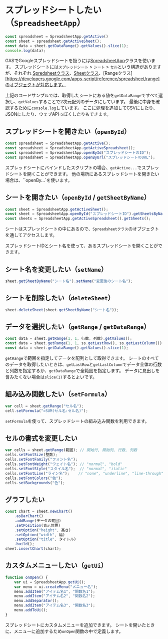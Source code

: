 # スプレッドシートしたい（``SpreadsheetApp``）

```js
const spreadsheet = SpreadsheetApp.getActive()
const sheet = spreadsheet.getActiveSheet();
const data = sheet.getDataRange().getValues().slice(1);
console.log(data);
```

GASでGoogleスプレッドシートを扱うには[SpreadsheetApp](https://developers.google.com/apps-script/reference/spreadsheet/spreadsheet-app)クラスを使います。
スプレッドシートには``スプレッドシート`` > ``シート`` > ``セル``という構造がありますが、それぞれ
[Spredsheetクラス](https://developers.google.com/apps-script/reference/spreadsheet/spreadsheet)、[Sheetクラス](https://developers.google.com/apps-script/reference/spreadsheet/sheet)、[Rangeクラス][https://developers.google.com/apps-script/reference/spreadsheet/range]のオブジェクトが対応します。

上記のコードサンプルでは、取得したシートにある値を``getDataRange``ですべて選択し、``getValues``することで2次元配列のデータにしています。
最後に中身を確認するために``console.log``しています。
ここに処理を追加してCSVにしたり、JSONにしたり、ウェブAPIっぽくしたりもできます。

## スプレッドシートを開きたい（``openById``）

```js
const spreadsheet = SpreadsheetApp.getActive();
const spreadsheet = SpreadsheetApp.getActiveSpreadsheet();
const spreadsheet = SpreadsheetApp.openById("スプレッドシートのID");
const spreadsheet = SpreadsheetApp.openByUrl("スプレッドシートのURL");
```

スプレッドシートにバインドしたスクリプトの場合、``getActive...``でスプレッドシートを開くことができます。
他の場所にあるスプレッドシートを開きたい場合は、``openBy...`を使います。

## シートを開きたい（``openById`` / ``getSheetByName``）

```js
const sheet = SpreadsheetApp.getActiveSheet();
const sheet = SpreadsheetApp.openById("スプレッドシートID").getSheetsByName("シート名");
const sheets = SpreadsheetApp.getActiveSpreadsheet().getSheets();

```

シートはスプレッドシートの中にあるので、``Spreadsheetクラス``のオブジェクトを通してアクセスします。

スプレッドシートIDとシート名を使って、あるスプレッドシートを開くことができます。

## シート名を変更したい（``setName``）

```js
sheet.getSheetByName("シート名").setName("変更後のシート名");
```

## シートを削除したい（``deleteSheet``）

```js
sheet.deleteSheet(sheet.getSheetByName("シート名"));
```

## データを選択したい（``getRange`` / ``getDataRange``）

```js
const data = sheet.getRange(1, 1, 行数, 列数).getValues();
const data = sheet.getRange(1, 1, ss.getLastRow(), ss.getLastColumn()).getValues();
const data = sheet.getDataRange().getValues().slice(1);
```

``getRange``で範囲を指定してデータを配列として取得できます。
シートのすべてのデータを取得したいときは、``getLastRow``と``getLastColumn``でデータ全体の行数と列数を指定するか、``getDataRange``で全範囲を指定します。
データに見出しを含みたくない場合は``slice(1)``するとよいです。

## 組み込み関数したい（``setFormula``）

```js
var cell = sheet.getRange("セル名");
cell.setFormula("=SUM(セル名:セル名)");
```

``setFormula``を使って、スプレッドシートの組み込み関数を利用できます。

## セルの書式を変更したい

```js
var cells = sheet.getRange(範囲); // 開始行, 開始列, 行数, 列数
cells.setFontSize(整数);
cells.setFontFamily("フォント名");
cells.setFontWeight("ウェイト名"); // "normal", "bold"
cells.setFontStyle("スタイル名");  // "normal", "italic"
cells.setFontLine("ライン名");    // "none", "underline", "line-through"
cells.setFontColors("色");
cells.setBackgrounds("色");
```

## グラフしたい

```js
const chart = sheet.newChart()
    .asBarChart()
    .addRange(データの範囲)
    .setPosition(表示位置)
    .setOption("height", 高さ)
    .setOption("width", 幅)
    .setOption("title", タイトル)
    .build();
sheet.insertChart(chart);
```

## カスタムメニューしたい（``getUi``）

```js
function onOpen() {
    var ui = SpreadsheetApp.getUi();
    var menu = ui.createMenu("メニュー名");
    menu.addItem("アイテム名1", "関数名1");
    menu.addItem("アイテム名2", "関数名2");
    menu.addSeparator();
    menu.addItem("アイテム名3", "関数名3");
    menu.addToUi();
}
```

スプレッドシートにカスタムメニューを追加できます。
シートを開いたときに、メニューに追加するため``onOpen``関数の中で定義します。
